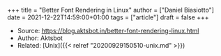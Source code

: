 +++
title = "Better Font Rendering in Linux"
author = ["Daniel Biasiotto"]
date = 2021-12-22T14:59:00+01:00
tags = ["article"]
draft = false
+++

-   Source: <https://blog.aktsbot.in/better-font-rendering-linux.html>
-   Author: Aktsbot
-   Related: [Unix]({{< relref "20200929150510-unix.md" >}})
